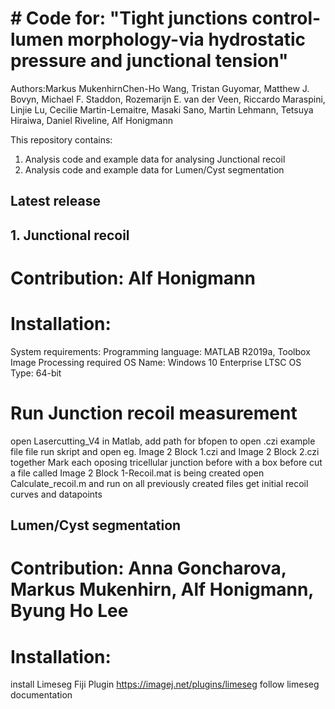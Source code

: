 # # Code for: "Tight junctions control-lumen morphology-via hydrostatic pressure and junctional tension"
Authors:Markus MukenhirnChen-Ho Wang, Tristan Guyomar, Matthew J. Bovyn, Michael F. Staddon, Rozemarijn E. van der Veen, Riccardo Maraspini, Linjie Lu, Cecilie Martin-Lemaitre, Masaki Sano, Martin Lehmann, Tetsuya Hiraiwa, Daniel Riveline, Alf Honigmann

This repository contains:
1. Analysis code and example data for analysing Junctional recoil
2.  Analysis code and example data for Lumen/Cyst segmentation

## Latest release

## 1. Junctional recoil
# Contribution: Alf Honigmann
# Installation: 
System requirements: Programming language: MATLAB R2019a, Toolbox Image Processing required
OS Name: Windows 10 Enterprise LTSC
OS Type: 64-bit
# Run Junction recoil measurement
open Lasercutting_V4 in Matlab, add path for bfopen to open .czi example file file
run skript and open eg. Image 2 Block 1.czi and Image 2 Block 2.czi together
Mark each oposing tricellular junction before with a box before cut
a file called Image 2 Block 1-Recoil.mat is being created
open Calculate_recoil.m and run on all previously created files
get initial recoil curves and datapoints

## Lumen/Cyst segmentation
# Contribution: Anna Goncharova, Markus Mukenhirn, Alf Honigmann, Byung Ho Lee
# Installation: 
install Limeseg Fiji Plugin https://imagej.net/plugins/limeseg
follow limeseg documentation
